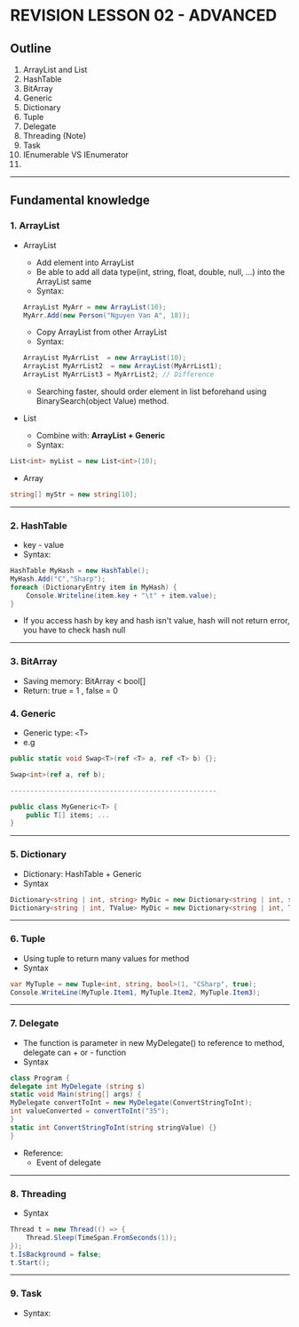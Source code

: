 # REVISION LESSON 02 - ADVANCED

## Outline
1. ArrayList and List
2. HashTable
3. BitArray
4. Generic
5. Dictionary
6. Tuple
7. Delegate
8. Threading (Note)
9. Task
10. IEnumerable VS IEnumerator
11. 

---

## Fundamental knowledge

### 1. ArrayList

- ArrayList
    - Add element into ArrayList
    - Be able to add all data type(int, string, float, double, null, ...) into the ArrayList same
    - Syntax:
    ```csharp
    ArrayList MyArr = new ArrayList(10);
    MyArr.Add(new Person("Nguyen Van A", 18));
    ```

    - Copy ArrayList from other ArrayList
    - Syntax:
    ```csharp
    ArrayList MyArrList  = new ArrayList(10);
    ArrayList MyArrList2  = new ArrayList(MyArrList1);
    ArrayList MyArrList3 = MyArrList2; // Difference
    ```

    - Searching faster, should order element in list beforehand using BinarySearch(object Value) method.

- List
    - Combine with: **ArrayList + Generic**
    - Syntax:
```csharp
List<int> myList = new List<int>(10);
```

- Array
```csharp
string[] myStr = new string[10];
```

---

### 2. HashTable

- key - value
- Syntax:
```csharp
HashTable MyHash = new HashTable();
MyHash.Add("C","Sharp");
foreach (DictionaryEntry item in MyHash) {
    Console.Writeline(item.key + "\t" + item.value);
}
```
- If you access hash by key and hash isn't value, hash will not return error, you have to check hash null

---

### 3. BitArray

- Saving memory: BitArray < bool[]
- Return: true  = 1 , false = 0

### 4. Generic

- Generic type: `<`T`>`
- e.g

```csharp
public static void Swap<T>(ref <T> a, ref <T> b) {};

Swap<int>(ref a, ref b);

----------------------------------------------------

public class MyGeneric<T> {
    public T[] items; ...
}

```

---

### 5. Dictionary
- Dictionary: HashTable + Generic
- Syntax

```csharp
Dictionary<string | int, string> MyDic = new Dictionary<string | int, string>(5);
Dictionary<string | int, TValue> MyDic = new Dictionary<string | int, TValue>();
```

---

### 6. Tuple
- Using tuple to return many values for method
- Syntax

```csharp
var MyTuple = new Tuple<int, string, bool>(1, "CSharp", true);
Console.WriteLine(MyTuple.Item1, MyTuple.Item2, MyTuple.Item3);
```

---

### 7. Delegate
- The function is parameter in new MyDelegate() to reference to method, delegate can + or - function
- Syntax

```csharp
class Program {
delegate int MyDelegate (string s)
static void Main(string[] args) {
MyDelegate convertToInt = new MyDelegate(ConvertStringToInt);
int valueConverted = convertToInt("35");
}
static int ConvertStringToInt(string stringValue) {}
}
```
- Reference:
    - Event of delegate

---

### 8. Threading
- Syntax

```csharp
Thread t = new Thread(() => {
    Thread.Sleep(TimeSpan.FromSeconds(1));
});
t.IsBackground = false;
t.Start();

```

---

### 9. Task
- Syntax: